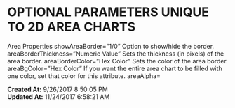 # OPTIONAL PARAMETERS UNIQUE TO 2D AREA CHARTS

Area Properties showAreaBorder=”1/0” Option to show/hide the border. areaBorderThickness=”Numeric Value” Sets the thickness (in pixels) of the area border. areaBorderColor=”Hex Color” Sets the color of the area border. areaBgColor=”Hex Color” If you want the entire area chart to be filled with one color, set that color for this attribute. areaAlpha=  

**Created At:** 9/26/2017 8:50:05 PM  
**Updated At:** 11/24/2017 6:58:21 AM  

